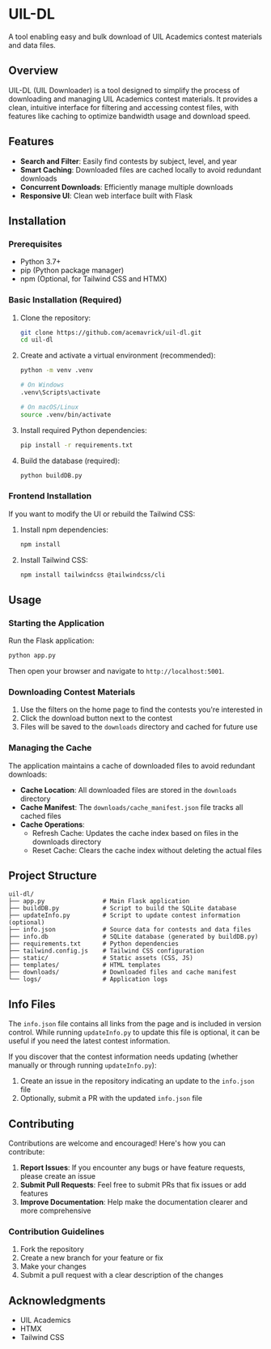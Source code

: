 # UIL-DL

A tool enabling easy and bulk download of UIL Academics contest materials and data files.

## Overview

UIL-DL (UIL Downloader) is a tool designed to simplify the process of downloading and managing UIL Academics contest materials. 
It provides a clean, intuitive interface for filtering and accessing contest files, with features like caching to optimize bandwidth usage and download speed.

## Features

- **Search and Filter**: Easily find contests by subject, level, and year
- **Smart Caching**: Downloaded files are cached locally to avoid redundant downloads
- **Concurrent Downloads**: Efficiently manage multiple downloads
- **Responsive UI**: Clean web interface built with Flask

## Installation

### Prerequisites

- Python 3.7+
- pip (Python package manager)
- npm (Optional, for Tailwind CSS and HTMX)

### Basic Installation (Required)

1. Clone the repository:
   ```bash
   git clone https://github.com/acemavrick/uil-dl.git
   cd uil-dl
   ```

2. Create and activate a virtual environment (recommended):
   ```bash
   python -m venv .venv
   
   # On Windows
   .venv\Scripts\activate
   
   # On macOS/Linux
   source .venv/bin/activate
   ```

3. Install required Python dependencies:
   ```bash
   pip install -r requirements.txt
   ```

4. Build the database (required):
   ```bash
   python buildDB.py
   ```

### Frontend Installation
If you want to modify the UI or rebuild the Tailwind CSS:

1. Install npm dependencies:
   ```bash
   npm install
   ```

2. Install Tailwind CSS:
   ```bash
   npm install tailwindcss @tailwindcss/cli
   ```

## Usage

### Starting the Application

Run the Flask application:

```bash
python app.py
```

Then open your browser and navigate to `http://localhost:5001`.

### Downloading Contest Materials

1. Use the filters on the home page to find the contests you're interested in
2. Click the download button next to the contest
3. Files will be saved to the `downloads` directory and cached for future use

### Managing the Cache

The application maintains a cache of downloaded files to avoid redundant downloads:

- **Cache Location**: All downloaded files are stored in the `downloads` directory
- **Cache Manifest**: The `downloads/cache_manifest.json` file tracks all cached files
- **Cache Operations**:
  - Refresh Cache: Updates the cache index based on files in the downloads directory
  - Reset Cache: Clears the cache index without deleting the actual files

## Project Structure

```
uil-dl/
├── app.py                # Main Flask application
├── buildDB.py            # Script to build the SQLite database
├── updateInfo.py         # Script to update contest information (optional)
├── info.json             # Source data for contests and data files
├── info.db               # SQLite database (generated by buildDB.py)
├── requirements.txt      # Python dependencies
├── tailwind.config.js    # Tailwind CSS configuration
├── static/               # Static assets (CSS, JS)
├── templates/            # HTML templates
├── downloads/            # Downloaded files and cache manifest
└── logs/                 # Application logs
```

## Info Files

The `info.json` file contains all links from the page and is included in version control. 
While running `updateInfo.py` to update this file is optional, it can be useful if you need the latest contest information.

If you discover that the contest information needs updating (whether manually or through running `updateInfo.py`):
1. Create an issue in the repository indicating an update to the `info.json` file
2. Optionally, submit a PR with the updated `info.json` file

## Contributing

Contributions are welcome and encouraged! Here's how you can contribute:

1. **Report Issues**: If you encounter any bugs or have feature requests, please create an issue
2. **Submit Pull Requests**: Feel free to submit PRs that fix issues or add features
3. **Improve Documentation**: Help make the documentation clearer and more comprehensive

### Contribution Guidelines

1. Fork the repository
2. Create a new branch for your feature or fix
3. Make your changes
4. Submit a pull request with a clear description of the changes

## Acknowledgments

- UIL Academics
- HTMX
- Tailwind CSS
